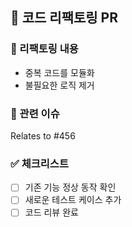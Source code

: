 ## 🔄 코드 리팩토링 PR  
  
### 📝 리팩토링 내용  
- 중복 코드를 모듈화  
- 불필요한 로직 제거  
  
### 🧩 관련 이슈  
Relates to #456  
  
### ✅ 체크리스트  
- [ ] 기존 기능 정상 동작 확인  
- [ ] 새로운 테스트 케이스 추가  
- [ ] 코드 리뷰 완료